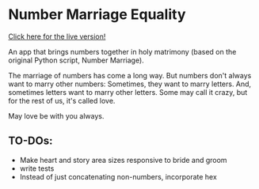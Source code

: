 # Number Marriage Equality

[Click here for the live version!](http://comfortcat.xyz/number-marriage-equality)

An app that brings numbers together in holy matrimony (based on the original Python script, Number Marriage).

The marriage of numbers has come a long way. But numbers don't always want to marry other numbers: Sometimes, they want to marry letters. And, sometimes letters want to marry other letters. Some may call it crazy, but for the rest of us, it's called love.

May love be with you always.


## TO-DOs:
* Make heart and story area sizes responsive to bride and groom
* write tests
* Instead of just concatenating non-numbers, incorporate hex
